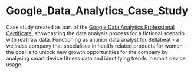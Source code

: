 # Google_Data_Analytics_Case_Study
Case study created as part of the [Google Data Analytics Professional Certificate](https://www.coursera.org/professional-certificates/google-data-analytics), showcasting the data analysis process for a fictional scenario with real raw data. Functioning as a junior data analyst for Bellabeat - a wellness company that specialises in health-related products for women - the goal is to unlock new growth opportunities for the company by analysing smart device fitness data and identifying trends in smart device usage. 
